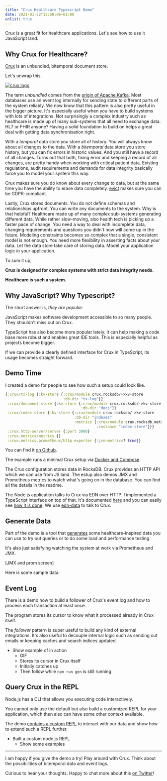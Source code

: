 ```yaml
---
title: "Crux Healthcare Typescript Demo"
date: 2021-01-22T15:58:06+01:00
unlist: true
---
```


Crux is a great fit for healthcare applications. Let's see how to use it JavaScript land.<!--more-->


## Why Crux for Healthcare?

[Crux](https://opencrux.com/main/index.html) is an unbundled, bitemporal document store.

Let's unwrap this.

[![crux logo](https://raw.githubusercontent.com/juxt/crux/master/docs/reference/modules/ROOT/images/crux-logo-banner.svg)](https://opencrux.com/main/index.html)

The term *unbundled* comes from the [origin of Apache Kafka](https://martin.kleppmann.com/2015/03/04/turning-the-database-inside-out.html). Most databases use an event log internally for sending state to different parts of the system reliably. We now know that this pattern is also pretty useful in the bigger picture. It's especially useful when you have to build systems with lots of integrations. Not surprisingly a complex industry such as healthcare is made up of many sub-systems that all need to exchange data. HL7 or FHIR anyone? Having a solid foundation to build on helps a great deal with getting data synchronisation right.

With a *temporal* data store you store all of history. You will always know about all changes to the data.
With a *bitemporal* data store you store history, but you can fix errors in historic values. And you still have a record of all changes.
Turns out that both, fixing error and keeping a record of all changes, are pretty handy when working with critical patient data.
Existing regulations, audit requirements and demands for data integrity basically force you to model your system this way.

Crux makes sure you do know about every change to data, but at the same time you have the ability to erase data completely. [evict](https://opencrux.com/reference/20.09-1.12.1/transactions.html#evict) makes sure you can be GDPR-compliant.

Lastly, Crux stores documents. You do not define schemas and relationships upfront. You can write any documents to the system.
Why is that helpful? Healthcare made up of many complex sub-systems generating different data. While rather slow-moving, also health tech is picking up a faster pace of change.
You need a way to deal with incomplete data, changing requirements and questions you didn't now will come up in the future.
Modeling constraints becomes so complex that a single, consistent model is not enough. You need more flexibility in asserting facts about your data.
Let the data store take care of storing data. Model your application logic in your application.

To sum it up,

**Crux is designed for complex systems with strict data integrity needs.**

**Healthcare is such a system.**


## Why JavaScript? Why Typescript?

The short answer is, *they are popular*.

JavaScript makes software development accessible to so many people. They shouldn't miss out on Crux.

TypeScript has also become more popular lately. It can help making a code base more robust and enables great IDE tools. This is especially helpful as projects become bigger.

If we can provide a clearly defined interface for Crux in TypeScript, its usage becomes straight forward.


## Demo Time

I created a demo for people to see how such a setup could look like.

```clojure
{:crux/tx-log {:kv-store {:crux/module crux.rocksdb/->kv-store
                          :db-dir "tx-log"}}
 :crux/document-store {:kv-store {:crux/module crux.rocksdb/->kv-store
                                  :db-dir "docs"}}
 :crux/index-store {:kv-store {:crux/module crux.rocksdb/->kv-store
                               :db-dir "indexes"
                               :metrics {:crux/module crux.rocksdb.metrics/->metrics
                                         :instance "index-store"}}}
 :crux.http-server/server {:port 3000}
 :crux.metrics/metrics {}
 :crux.metrics.prometheus/http-exporter {:jvm-metrics? true}}
 ```

You can find it [on Github](https://github.com/jorinvo/crux-typescript-healthcare-demo/).

The example runs a minimal Crux setup via [Docker and Compose](https://docs.docker.com/compose/).

The Crux configuration stores data in RocksDB. Crux provides an HTTP API which we can use from JS land. The estup also demos JMX and Prometheus metrics to watch what's going on in the database. You can find all the details in the readme.

The Node.js application talks to Crux via EDN over HTTP. I implemented a TypeScript interface on top of that. It's documented [here](https://github.com/jorinvo/crux-typescript-healthcare-demo#api-overview) and you can easily see [how it is done](https://github.com/jorinvo/crux-typescript-healthcare-demo/blob/master/client/src/crux/index.ts). We use [edn-data](https://github.com/jorinvo/edn-data) to talk to Crux.


## Generate Data

Part of the demo is a tool that [generates](https://github.com/jorinvo/crux-typescript-healthcare-demo#data-generator) some healthcare-inspired data you can use to try out queries or to do some load and performance testing.

It's also just satisfying watching the system at work via Prometheus and JMX.

[JMX and prom screen]

Here is some sample data:


## Event Log

There is a demo how to build a follower of Crux's event log and how to process each transaction at least once.

The program stores its cursor to know what it processed already in Crux itself.

The *follower* pattern is super useful to build any kind of external integrations. It's also useful to decouple internal logic such as sending out emails or keeping caches and search indices updated.

  - Show example of in action
    - GIF
    - Stores its cursor in Crux itself
    - Initially catches up
    - Then follow while `npm run gen` is still running


## Query Crux in the REPL

Node.js has a CLI that allows you executing code interactively.

You cannot only use the default but also build a customized REPL for your application, which then also can have some other context available.

The demo [contains a custom REPL](https://github.com/jorinvo/crux-typescript-healthcare-demo#javascript-repl) to interact with our data and show how to extend such a REPL further.



- Built a custom node.js REPL
  - Show some examples


----

I am happy if you give the demo a try! Play around with Crux. Think about the possibilities of bitemporal data and event logs.

Curious to hear your thoughts. Happy to chat more about this [on Twitter](https://twitter.com/jorinvo)!

